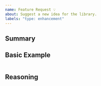 ```yaml
---
name: Feature Request 💡
about: Suggest a new idea for the library.
labels: "type: enhancement"
---
```


<!--
Thank you for using `✨ polished` in your project. Submitting feature requests helps us understand what the community may see out of the library. Be sure to search issues before submitting.

Please fill out this template with all the information you have so we can
better understand the feature request.
-->

## Summary

<!-- Please provide a brief summary of the proposed feature or enhancement -->

## Basic Example

<!-- If the proposal involves a new or changed API, please include a basic code example. Omit this section if it's not applicable. -->

```javascript

```

## Reasoning

<!-- Please provide a description of the potential use cases. -->
